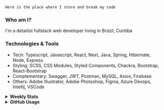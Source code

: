 ```
Here is the place where I store and break my code
```
### Who am I?
I'm a detailist fullstack web developer living in Brazil, Curitiba

### Technologies & Tools
- Tech: Typescript, Javascript, React, Next, Java, Spring, Hibernate, Node, Express
- Styling: SCSS, CSS Modules, Styled Components, Chackra, Bootstrap, React-Bootstrap
- Complementary: Swagger, JWT, Postman, MySQL, Axios, Firebase
- Others: Adobe Illustrator, Adobe Photoshop, Figma, Azure Devops, Intellij, VSCode

<details>
  <summary><b> Weekly Stats</b></summary>
<!--START_SECTION:waka-->

```txt
TypeScript     24 hrs 40 mins  █████████████████████▒░░░   85.53 %
JavaScript     1 hr 17 mins    █░░░░░░░░░░░░░░░░░░░░░░░░   04.48 %
JSON           56 mins         ▓░░░░░░░░░░░░░░░░░░░░░░░░   03.27 %
CSS            51 mins         ▓░░░░░░░░░░░░░░░░░░░░░░░░   02.98 %
Ezhil          25 mins         ▒░░░░░░░░░░░░░░░░░░░░░░░░   01.49 %
```

<!--END_SECTION:waka-->
</details>

<details>
  <summary><b> GitHub Usage</b></summary>
  
[![Top Langs](https://github-readme-stats.vercel.app/api/top-langs/?username=gxlpes&&langs_count=9&layout=compact)](https://github.com/anuraghazra/github-readme-stats)

</details>
